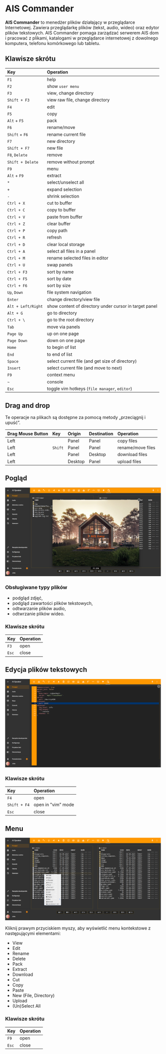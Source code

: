 # AIS Commander


**AIS Commander** to menedżer plików działający w przeglądarce Internetowej. Zawiera przeglądarkę plików (tekst, audio, wideo) oraz edytor plików tekstowych. AIS Commander pomaga zarządzać serwerem AIS dom i pracować z plikami, katalogami w przeglądarce internetowej z dowolnego komputera, telefonu komórkowego lub tabletu.

## Klawisze skrótu

|Key                    |Operation
|:----------------------|:--------------------------------------------
| `F1`                  | help
| `F2`                  | show `user menu`
| `F3`                  | view, change directory
| `Shift + F3`          | view raw file, change directory
| `F4`                  | edit
| `F5`                  | copy
| `Alt` + `F5`          | pack
| `F6`                  | rename/move
| `Shift` + `F6`        | rename current file
| `F7`                  | new directory
| `Shift + F7`          | new file
| `F8`, `Delete`        | remove
| `Shift + Delete`      | remove without prompt
| `F9`                  | menu
| `Alt` + `F9`          | extract
| `*`                   | select/unselect all
| `+`                   | expand selection
| `-`                   | shrink selection
| `Ctrl + X`            | cut to buffer
| `Ctrl + C`            | copy to buffer
| `Ctrl + V`            | paste from buffer
| `Ctrl + Z`            | clear buffer
| `Ctrl + P`            | copy path
| `Ctrl + R`            | refresh
| `Ctrl + D`            | clear local storage
| `Ctrl + A`            | select all files in a panel
| `Ctrl + M`            | rename selected files in editor
| `Ctrl + U`            | swap panels
| `Ctrl + F3`           | sort by name
| `Ctrl + F5`           | sort by date
| `Ctrl + F6`           | sort by size
| `Up`, `Down`          | file system navigation
| `Enter`               | change directory/view file
| `Alt + Left/Right`    | show content of directory under cursor in target panel
| `Alt + G`             | go to directory
| `Ctrl + \`            | go to the root directory
| `Tab`                 | move via panels
| `Page Up`             | up on one page
| `Page Down`           | down on one page
| `Home`                | to begin of list
| `End`                 | to end of list
| `Space`               | select current file (and get size of directory)
| `Insert`              | select current file (and move to next)
| `F9`                  | context menu
| `~`                   | console
| `Esc`                 | toggle vim hotkeys (`file manager`, `editor`)


## Drag and drop

Te operacje na plikach są dostępne za pomocą metody „przeciągnij i upuść”.

| Drag Mouse Button | Key       | Origin    | Destination   |Operation
|:------------------|:----------|:----------|:--------------|:------------------
| Left              |           | Panel     | Panel         | copy files
| Left              | `Shift`   | Panel     | Panel         | rename/move files
| Left              |           | Panel     | Desktop       | download files
| Left              |           | Desktop   | Panel         | upload files

## Pogląd

![View](/img/screen/view.png "View")

### Obsługiwane typy plików

- podgląd zdjęć,
- podgląd zawartości plików tekstowych,
- odtwarzanie plików audio,
- odtwrzanie plików wideo.

### Klawisze skrótu

|Key                    |Operation
|:----------------------|:--------------------------------------------
| `F3`                  | open
| `Esc`                 | close

## Edycja plików tekstowych

![Edit](/img/screen/edit.png "Edit")

### Klawisze skrótu

|Key                    |Operation
|:----------------------|:--------------------------------------------
| `F4`                  | open
| `Shift + F4`          | open in "vim" mode
| `Esc`                 | close




## Menu

![Menu](/img/screen/menu.png "Menu")

Kliknij prawym przyciskiem myszy, aby wyświetlić menu kontekstowe z następującymi elementami:

- View
- Edit
- Rename
- Delete
- Pack
- Extract
- Download
- Cut
- Copy
- Paste
- New (File, Directory)
- Upload
- (Un)Select All

### Klawisze skrótu

|Key                    |Operation
|:----------------------|:--------------------------------------------
| `F9`                  | open
| `Esc`                 | close
